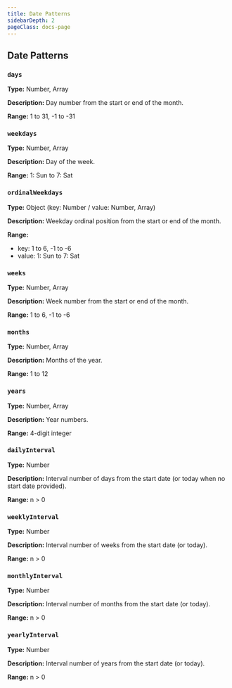 ```yaml
---
title: Date Patterns
sidebarDepth: 2
pageClass: docs-page
---
```


## Date Patterns

### `days`

**Type:** Number, Array

**Description:** Day number from the start or end of the month.

**Range:** 1 to 31, -1 to -31

### `weekdays`

**Type:** Number, Array

**Description:** Day of the week.

**Range:** 1: Sun to 7: Sat

### `ordinalWeekdays`

**Type:** Object (key: Number / value: Number, Array)

**Description:** Weekday ordinal position from the start or end of the month.

**Range:**  
  * key: 1 to 6, -1 to -6
  * value: 1: Sun to 7: Sat

### `weeks`

**Type:** Number, Array

**Description:** Week number from the start or end of the month.

**Range:** 1 to 6, -1 to -6

### `months`

**Type:** Number, Array

**Description:** Months of the year.

**Range:** 1 to 12

### `years`

**Type:** Number, Array

**Description:** Year numbers.

**Range:** 4-digit integer

### `dailyInterval`

**Type:** Number

**Description:** Interval number of days from the start date (or today when no start date provided).

**Range:** n > 0

### `weeklyInterval`

**Type:** Number

**Description:** Interval number of weeks from the start date (or today).

**Range:** n > 0

### `monthlyInterval`

**Type:** Number

**Description:** Interval number of months from the start date (or today).

**Range:** n > 0

### `yearlyInterval`

**Type:** Number

**Description:** Interval number of years from the start date (or today).

**Range:** n > 0
